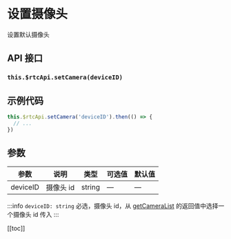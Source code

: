 # 设置摄像头

设置默认摄像头

## API 接口

### `this.$rtcApi.setCamera(deviceID)`

## 示例代码

```js
this.$rtcApi.setCamera('deviceID').then(() => {
  // ...
})
```

## 参数

| 参数     | 说明      | 类型   | 可选值 | 默认值 |
| -------- | --------- | ------ | ------ | ------ |
| deviceID | 摄像头 id | string | —      | —      |

:::info
`deviceID: string` 必选，摄像头 id，从 [getCameraList](getCameraList.html) 的返回值中选择一个摄像头 id 传入
:::

[[toc]]
